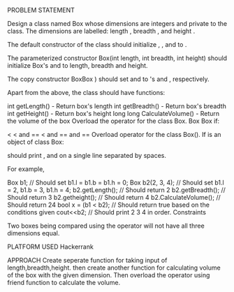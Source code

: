 PROBLEM STATEMENT 

Design a class named Box whose dimensions are integers and private to the class. The dimensions are labelled: length , breadth , and height .

The default constructor of the class should initialize , , and  to .

The parameterized constructor Box(int length, int breadth, int height) should initialize Box's  and  to length, breadth and height.

The copy constructor BoxBox ) should set  and  to 's  and , respectively.

Apart from the above, the class should have  functions:

int getLength() - Return box's length
int getBreadth() - Return box's breadth
int getHeight() - Return box's height
long long CalculateVolume() - Return the volume of the box
Overload the operator  for the class Box. Box   Box  if:

 < 
 <  and ==
 <  and == and ==
Overload operator  for the class Box().
If  is an object of class Box:

 should print ,  and  on a single line separated by spaces.

For example,

Box b1; // Should set b1.l = b1.b = b1.h = 0;
Box b2(2, 3, 4); // Should set b1.l = 2, b1.b = 3, b1.h = 4;
b2.getLength();	// Should return 2
b2.getBreadth(); // Should return 3
b2.getheight();	// Should return 4
b2.CalculateVolume(); // Should return 24
bool x = (b1 < b2);	// Should return true based on the conditions given
cout<<b2; // Should print 2 3 4 in order.
Constraints


Two boxes being compared using the  operator will not have all three dimensions equal.


PLATFORM USED
Hackerrank

APPROACH
Create seperate function for taking input of length,breadth,height. then  create another function for calculating volume of the box with the given dimension. Then overload the operator using friend function to calculate the volume.
